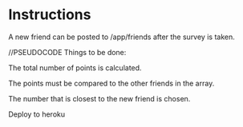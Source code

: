 # **Instructions**

A new friend can be posted to /app/friends after the survey is taken.



//PSEUDOCODE
Things to be done:

The total number of points is calculated.

The points must be compared to the other friends in the array.

The number that is closest to the new friend is chosen.

Deploy to heroku

